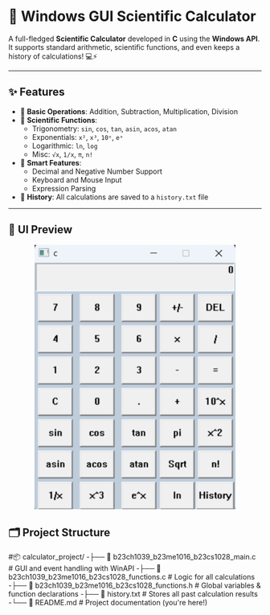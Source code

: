 # 🧮 Windows GUI Scientific Calculator

A full-fledged **Scientific Calculator** developed in **C** using the **Windows API**. It supports standard arithmetic, scientific functions, and even keeps a history of calculations! 💻⚡

---

## ✨ Features

- 🧮 **Basic Operations**: Addition, Subtraction, Multiplication, Division
- 📐 **Scientific Functions**:
  - Trigonometry: `sin`, `cos`, `tan`, `asin`, `acos`, `atan`
  - Exponentials: `x²`, `x³`, `10ˣ`, `eˣ`
  - Logarithmic: `ln`, `log`
  - Misc: `√x`, `1/x`, `π`, `n!`
- 🧠 **Smart Features**:
  - Decimal and Negative Number Support
  - Keyboard and Mouse Input
  - Expression Parsing
- 💾 **History**: All calculations are saved to a `history.txt` file

---

## 📸 UI Preview

<p align="center">
  <img src="https://github.com/Rajas2706/calc/blob/main/Screenshot%20.png" alt="Calculator UI" width="400"/>
</p>

## 🗂️ Project Structure

#📦 calculator_project/
-├── 📄 b23ch1039_b23me1016_b23cs1028_main.c         # GUI and event handling with WinAPI
-├── 📄 b23ch1039_b23me1016_b23cs1028_functions.c    # Logic for all calculations
-├── 📄 b23ch1039_b23me1016_b23cs1028_functions.h    # Global variables & function declarations
-├── 📄 history.txt                                  # Stores all past calculation results
-└── 📄 README.md                                     # Project documentation (you're here!)

